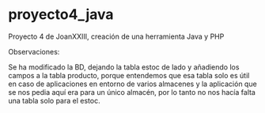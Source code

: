 # proyecto4_java
Proyecto 4 de JoanXXIII, creación de una herramienta Java y PHP

Observaciones:

Se ha modificado la BD, dejando la tabla estoc de lado y añadiendo los campos a la tabla producto, porque entendemos que esa tabla solo es útil en caso de aplicaciones en entorno de varios almacenes y la aplicación que se nos pedia aquí era para un único almacén, por lo tanto no nos hacía falta una tabla solo para el estoc.
